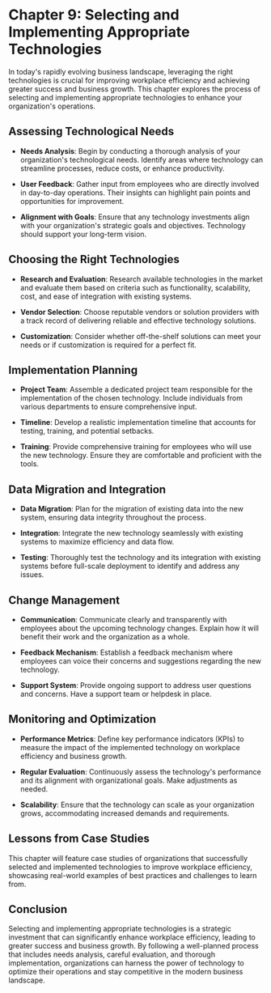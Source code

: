 Chapter 9: Selecting and Implementing Appropriate Technologies
==============================================================

In today's rapidly evolving business landscape, leveraging the right technologies is crucial for improving workplace efficiency and achieving greater success and business growth. This chapter explores the process of selecting and implementing appropriate technologies to enhance your organization's operations.

Assessing Technological Needs
-----------------------------

* **Needs Analysis**: Begin by conducting a thorough analysis of your organization's technological needs. Identify areas where technology can streamline processes, reduce costs, or enhance productivity.

* **User Feedback**: Gather input from employees who are directly involved in day-to-day operations. Their insights can highlight pain points and opportunities for improvement.

* **Alignment with Goals**: Ensure that any technology investments align with your organization's strategic goals and objectives. Technology should support your long-term vision.

Choosing the Right Technologies
-------------------------------

* **Research and Evaluation**: Research available technologies in the market and evaluate them based on criteria such as functionality, scalability, cost, and ease of integration with existing systems.

* **Vendor Selection**: Choose reputable vendors or solution providers with a track record of delivering reliable and effective technology solutions.

* **Customization**: Consider whether off-the-shelf solutions can meet your needs or if customization is required for a perfect fit.

Implementation Planning
-----------------------

* **Project Team**: Assemble a dedicated project team responsible for the implementation of the chosen technology. Include individuals from various departments to ensure comprehensive input.

* **Timeline**: Develop a realistic implementation timeline that accounts for testing, training, and potential setbacks.

* **Training**: Provide comprehensive training for employees who will use the new technology. Ensure they are comfortable and proficient with the tools.

Data Migration and Integration
------------------------------

* **Data Migration**: Plan for the migration of existing data into the new system, ensuring data integrity throughout the process.

* **Integration**: Integrate the new technology seamlessly with existing systems to maximize efficiency and data flow.

* **Testing**: Thoroughly test the technology and its integration with existing systems before full-scale deployment to identify and address any issues.

Change Management
-----------------

* **Communication**: Communicate clearly and transparently with employees about the upcoming technology changes. Explain how it will benefit their work and the organization as a whole.

* **Feedback Mechanism**: Establish a feedback mechanism where employees can voice their concerns and suggestions regarding the new technology.

* **Support System**: Provide ongoing support to address user questions and concerns. Have a support team or helpdesk in place.

Monitoring and Optimization
---------------------------

* **Performance Metrics**: Define key performance indicators (KPIs) to measure the impact of the implemented technology on workplace efficiency and business growth.

* **Regular Evaluation**: Continuously assess the technology's performance and its alignment with organizational goals. Make adjustments as needed.

* **Scalability**: Ensure that the technology can scale as your organization grows, accommodating increased demands and requirements.

Lessons from Case Studies
-------------------------

This chapter will feature case studies of organizations that successfully selected and implemented technologies to improve workplace efficiency, showcasing real-world examples of best practices and challenges to learn from.

Conclusion
----------

Selecting and implementing appropriate technologies is a strategic investment that can significantly enhance workplace efficiency, leading to greater success and business growth. By following a well-planned process that includes needs analysis, careful evaluation, and thorough implementation, organizations can harness the power of technology to optimize their operations and stay competitive in the modern business landscape.
